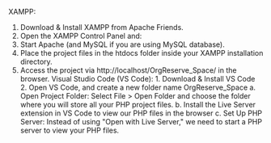 XAMPP:
  1. Download & Install XAMPP from Apache Friends.
  2. Open the XAMPP Control Panel and:
  3. Start Apache (and MySQL if you are using MySQL database).
  4. Place the project files in the htdocs folder inside your XAMPP installation directory.
  5. Access the project via http://localhost/OrgReserve_Space/ in the browser.
  Visual Studio Code (VS Code):
    1. Download & Install VS Code
    2. Open VS Code, and create a new folder name OrgReserve_Space
      a. Open Project Folder: Select File > Open Folder and choose the folder where you will store all your PHP project files.
    b. Install the Live Server extension in VS Code to view our PHP files in the browser
    c. Set Up PHP Server: Instead of using "Open with Live Server," we need to start a PHP server to view your PHP files.


